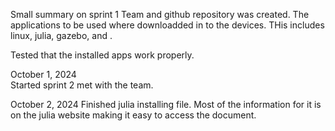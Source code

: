 
Small summary on sprint 1
Team and github repository was created. The applications to be used
where downloadded in to the devices. THis includes linux, julia, gazebo, and .
 
Tested that the installed apps work properly.

October 1, 2024    
Started sprint 2 met with the team.





October 2, 2024
Finished julia installing file. Most of the information for it is on the julia website making it easy to access the document.

